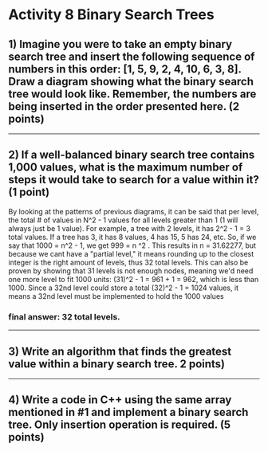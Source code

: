 # Activity 8 Binary Search Trees

## 1) Imagine you were to take an empty binary search tree and insert the following sequence of numbers in this order: [1, 5, 9, 2, 4, 10, 6, 3, 8]. Draw a diagram showing what the binary search tree would look like. Remember, the numbers are being inserted in the order presented here. (2 points)


---

## 2) If a well-balanced binary search tree contains 1,000 values, what is the maximum number of steps it would take to search for a value within it? (1 point)
By looking at the patterns of previous diagrams, it can be said that per level, the total # of values in N^2 - 1 values for all levels greater than 1 (1 will always just be 1 value). For example, a tree with 2 levels, it has 2^2 - 1 = 3 total values. If a tree has 3, it has 8 values, 4 has 15, 5 has 24, etc. So, if we say that 1000 = n^2 - 1, we get 999 = n ^2 . This results in n = 31.62277, but because we cant have a "partial level," it means rounding up to the closest integer is the right amount of levels, thus 32 total levels.
This can also be proven by showing that 31 levels is not enough nodes, meaning we'd need one more level to fit 1000 units: (31)^2 - 1 = 961 + 1 = 962, which is less than 1000. Since a 32nd level could store a total (32)^2 - 1 = 1024 values, it means a 32nd level must be implemented to hold the 1000 values

### final answer: 32 total levels. 

---

## 3) Write an algorithm that finds the greatest value within a binary search tree. 2 points)


---

## 4) Write a code in C++ using the same array mentioned in #1 and implement a binary search tree. Only insertion operation is required. (5 points)
